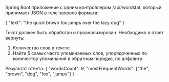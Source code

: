 Spring Boot приложение c одним контроллером /api/wordstat, который принимает JSON в теле запроса формата:

{
  "text": "the quick brown fox jumps over the lazy dog"
}

Текст должен быть обработан и проанализирован. Необходимо в ответ вернуть:

1. Количество слов в тексте
2. Найти 5 самых часто упоминаемых слов, упорядоченных по количеству упоминаний в
обратном порядке, по алфавиту.

Результат ответа:
{
  "wordsCount": 9,
  "mostFrequentWords": ["the", "brown", "dog", "fox", "jumps"]
}
